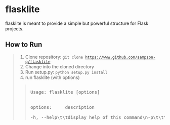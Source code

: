 # flasklite

flasklite is meant to provide a simple but powerful structure for Flask projects.

## How to Run
> 1. Clone repository: <code>git clone https://www.github.com/sampson-q/flasklite</code>
> 2. Change into the cloned directory
> 3. Run setup.py: <code>python setup.py install</code>
> 4. run flasklite (with options)<br>
>> <pre>
>> <br>Usage: flasklite [options]
>> 
>> <br>options:     description
>> <br>-h, --help\t\tdisplay help of this command\n-p\t\t\tcreates a new project: flasklite -p projectname
>> </pre>
